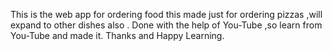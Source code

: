 This is the web app for ordering food  this made just for ordering pizzas ,will expand to other dishes also .
Done with the help of You-Tube ,so learn from You-Tube and made it.
Thanks and Happy Learning.
